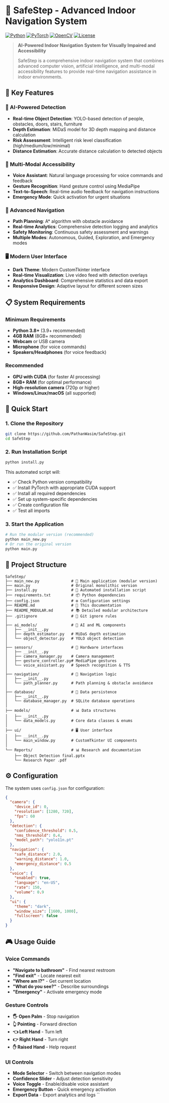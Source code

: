 # 🧭 SafeStep - Advanced Indoor Navigation System

[![Python](https://img.shields.io/badge/Python-3.8+-blue.svg)](https://www.python.org/downloads/)
[![PyTorch](https://img.shields.io/badge/PyTorch-2.0+-red.svg)](https://pytorch.org/)
[![OpenCV](https://img.shields.io/badge/OpenCV-4.8+-green.svg)](https://opencv.org/)
[![License](https://img.shields.io/badge/License-MIT-yellow.svg)](LICENSE)

> **AI-Powered Indoor Navigation System for Visually Impaired and Accessibility**
>
> SafeStep is a comprehensive indoor navigation system that combines advanced computer vision, artificial intelligence, and multi-modal accessibility features to provide real-time navigation assistance in indoor environments.

## 🌟 Key Features

### 🤖 AI-Powered Detection

* **Real-time Object Detection**: YOLO-based detection of people, obstacles, doors, stairs, furniture
* **Depth Estimation**: MiDaS model for 3D depth mapping and distance calculation
* **Risk Assessment**: Intelligent risk level classification (high/medium/low/minimal)
* **Distance Estimation**: Accurate distance calculation to detected objects

### 🎤 Multi-Modal Accessibility

* **Voice Assistant**: Natural language processing for voice commands and feedback
* **Gesture Recognition**: Hand gesture control using MediaPipe
* **Text-to-Speech**: Real-time audio feedback for navigation instructions
* **Emergency Mode**: Quick activation for urgent situations

### 🧭 Advanced Navigation

* **Path Planning**: A\* algorithm with obstacle avoidance
* **Real-time Analytics**: Comprehensive detection logging and analytics
* **Safety Monitoring**: Continuous safety assessment and warnings
* **Multiple Modes**: Autonomous, Guided, Exploration, and Emergency modes

### 🖥️ Modern User Interface

* **Dark Theme**: Modern CustomTkinter interface
* **Real-time Visualization**: Live video feed with detection overlays
* **Analytics Dashboard**: Comprehensive statistics and data export
* **Responsive Design**: Adaptive layout for different screen sizes

## 📋 System Requirements

### Minimum Requirements

* **Python 3.8+** (3.9+ recommended)
* **4GB RAM** (8GB+ recommended)
* **Webcam** or USB camera
* **Microphone** (for voice commands)
* **Speakers/Headphones** (for voice feedback)

### Recommended

* **GPU with CUDA** (for faster AI processing)
* **8GB+ RAM** (for optimal performance)
* **High-resolution camera** (720p or higher)
* **Windows/Linux/macOS** (all supported)

## 🚀 Quick Start

### 1. Clone the Repository

```bash
git clone https://github.com/PathanWasim/SafeStep.git
cd SafeStep
```

### 2. Run Installation Script

```bash
python install.py
```

This automated script will:

* ✅ Check Python version compatibility
* ✅ Install PyTorch with appropriate CUDA support
* ✅ Install all required dependencies
* ✅ Set up system-specific dependencies
* ✅ Create configuration file
* ✅ Test all imports

### 3. Start the Application

```bash
# Run the modular version (recommended)
python main_new.py
# Or run the original version
python main.py
```

## 📁 Project Structure

```
SafeStep/
├── main_new.py              # 🚀 Main application (modular version)
├── main.py                  # Original monolithic version
├── install.py               # 🔧 Automated installation script
├── requirements.txt         # 📦 Python dependencies
├── config.json              # ⚙️ Configuration settings
├── README.md                # 📖 This documentation
├── README_MODULAR.md        # 📚 Detailed modular architecture
├── .gitignore               # 🚫 Git ignore rules
│
├── ai_models/               # 🤖 AI and ML components
│   ├── __init__.py
│   ├── depth_estimator.py   # MiDaS depth estimation
│   └── object_detector.py   # YOLO object detection
│
├── sensors/                 # 📡 Hardware interfaces
│   ├── __init__.py
│   ├── camera_manager.py    # Camera management
│   ├── gesture_controller.py# MediaPipe gestures
│   └── voice_assistant.py   # Speech recognition & TTS
│
├── navigation/              # 🧭 Navigation logic
│   ├── __init__.py
│   └── path_planner.py      # Path planning & obstacle avoidance
│
├── database/                # 💾 Data persistence
│   ├── __init__.py
│   └── database_manager.py  # SQLite database operations
│
├── models/                  # 📊 Data structures
│   ├── __init__.py
│   └── data_models.py       # Core data classes & enums
│
├── ui/                      # 🖥️ User interface
│   ├── __init__.py
│   └── main_window.py       # CustomTkinter UI components
│
└── Reports/                 # 📊 Research and documentation
    ├── Object Detection final.pptx
    └── Research Paper .pdf
```

## ⚙️ Configuration

The system uses `config.json` for configuration:

```json
{
  "camera": {
    "device_id": 0,
    "resolution": [1280, 720],
    "fps": 60
  },
  "detection": {
    "confidence_threshold": 0.5,
    "nms_threshold": 0.4,
    "model_path": "yolo11n.pt"
  },
  "navigation": {
    "safe_distance": 2.0,
    "warning_distance": 1.0,
    "emergency_distance": 0.5
  },
  "voice": {
    "enabled": true,
    "language": "en-US",
    "rate": 150,
    "volume": 0.9
  },
  "ui": {
    "theme": "dark",
    "window_size": [1600, 1000],
    "fullscreen": false
  }
}
```

## 🎮 Usage Guide

### Voice Commands

* **"Navigate to bathroom"** - Find nearest restroom
* **"Find exit"** - Locate nearest exit
* **"Where am I?"** - Get current location
* **"What do you see?"** - Describe surroundings
* **"Emergency"** - Activate emergency mode

### Gesture Controls

* **🖐️ Open Palm** - Stop navigation
* **👆 Pointing** - Forward direction
* **👈 Left Hand** - Turn left
* **👉 Right Hand** - Turn right
* **✋ Raised Hand** - Help request

### UI Controls

* **Mode Selector** - Switch between navigation modes
* **Confidence Slider** - Adjust detection sensitivity
* **Voice Toggle** - Enable/disable voice assistant
* **Emergency Button** - Quick emergency activation
* **Export Data** - Export analytics and logs
  \`\`
